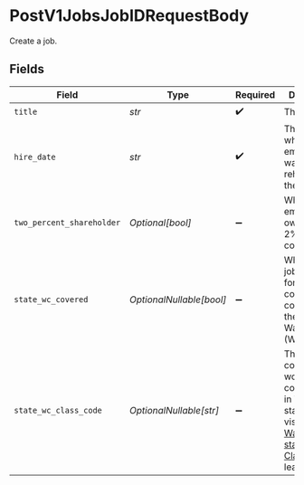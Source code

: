 # PostV1JobsJobIDRequestBody

Create a job.


## Fields

| Field                                                                                                                                                                                                                                              | Type                                                                                                                                                                                                                                               | Required                                                                                                                                                                                                                                           | Description                                                                                                                                                                                                                                        |
| -------------------------------------------------------------------------------------------------------------------------------------------------------------------------------------------------------------------------------------------------- | -------------------------------------------------------------------------------------------------------------------------------------------------------------------------------------------------------------------------------------------------- | -------------------------------------------------------------------------------------------------------------------------------------------------------------------------------------------------------------------------------------------------- | -------------------------------------------------------------------------------------------------------------------------------------------------------------------------------------------------------------------------------------------------- |
| `title`                                                                                                                                                                                                                                            | *str*                                                                                                                                                                                                                                              | :heavy_check_mark:                                                                                                                                                                                                                                 | The job title                                                                                                                                                                                                                                      |
| `hire_date`                                                                                                                                                                                                                                        | *str*                                                                                                                                                                                                                                              | :heavy_check_mark:                                                                                                                                                                                                                                 | The date when the employee was hired or rehired for the job.                                                                                                                                                                                       |
| `two_percent_shareholder`                                                                                                                                                                                                                          | *Optional[bool]*                                                                                                                                                                                                                                   | :heavy_minus_sign:                                                                                                                                                                                                                                 | Whether the employee owns at least 2% of the company.                                                                                                                                                                                              |
| `state_wc_covered`                                                                                                                                                                                                                                 | *OptionalNullable[bool]*                                                                                                                                                                                                                           | :heavy_minus_sign:                                                                                                                                                                                                                                 | Whether this job is eligible for workers' compensation coverage in the state of Washington (WA).                                                                                                                                                   |
| `state_wc_class_code`                                                                                                                                                                                                                              | *OptionalNullable[str]*                                                                                                                                                                                                                            | :heavy_minus_sign:                                                                                                                                                                                                                                 | The risk class code for workers' compensation in Washington state. Please visit [Washington state's Risk Class page](https://www.lni.wa.gov/insurance/rates-risk-classes/risk-classes-for-workers-compensation/risk-class-lookup#/) to learn more. |